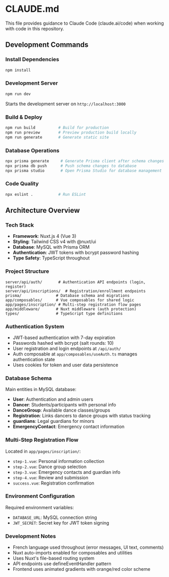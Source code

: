 # CLAUDE.md

This file provides guidance to Claude Code (claude.ai/code) when working with code in this repository.

## Development Commands

### Install Dependencies
```bash
npm install
```

### Development Server
```bash
npm run dev
```
Starts the development server on `http://localhost:3000`

### Build & Deploy
```bash
npm run build          # Build for production
npm run preview        # Preview production build locally
npm run generate       # Generate static site
```

### Database Operations
```bash
npx prisma generate     # Generate Prisma client after schema changes
npx prisma db push      # Push schema changes to database
npx prisma studio       # Open Prisma Studio for database management
```

### Code Quality
```bash
npx eslint .           # Run ESLint
```

## Architecture Overview

### Tech Stack
- **Framework**: Nuxt.js 4 (Vue 3)
- **Styling**: Tailwind CSS v4 with @nuxt/ui
- **Database**: MySQL with Prisma ORM
- **Authentication**: JWT tokens with bcrypt password hashing
- **Type Safety**: TypeScript throughout

### Project Structure
```
server/api/auth/       # Authentication API endpoints (login, register)
server/api/inscriptions/  # Registration/enrollment endpoints
prisma/               # Database schema and migrations
app/composables/      # Vue composables for shared logic
app/pages/inscription/ # Multi-step registration flow pages
app/middleware/       # Nuxt middleware (auth protection)
types/                # TypeScript type definitions
```

### Authentication System
- JWT-based authentication with 7-day expiration
- Passwords hashed with bcrypt (salt rounds: 10)
- User registration and login endpoints at `/api/auth/`
- Auth composable at `app/composables/useAuth.ts` manages authentication state
- Uses cookies for token and user data persistence

### Database Schema
Main entities in MySQL database:
- **User**: Authentication and admin users
- **Dancer**: Students/participants with personal info
- **DanceGroup**: Available dance classes/groups
- **Registration**: Links dancers to dance groups with status tracking
- **guardians**: Legal guardians for minors
- **EmergencyContact**: Emergency contact information

### Multi-Step Registration Flow
Located in `app/pages/inscription/`:
- `step-1.vue`: Personal information collection
- `step-2.vue`: Dance group selection
- `step-3.vue`: Emergency contacts and guardian info
- `step-4.vue`: Review and submission
- `success.vue`: Registration confirmation

### Environment Configuration
Required environment variables:
- `DATABASE_URL`: MySQL connection string
- `JWT_SECRET`: Secret key for JWT token signing

### Development Notes
- French language used throughout (error messages, UI text, comments)
- Nuxt auto-imports enabled for composables and utilities
- Uses Nuxt's file-based routing system
- API endpoints use defineEventHandler pattern
- Frontend uses animated gradients with orange/red color scheme